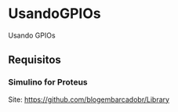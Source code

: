 # UsandoGPIOs
Usando GPIOs

## Requisitos

### Simulino for Proteus
Site: https://github.com/blogembarcadobr/Library